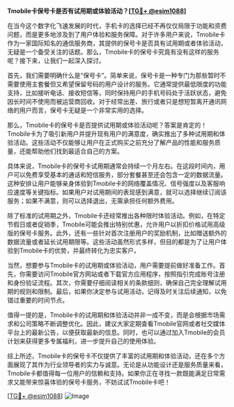 **Tmobile卡保号卡是否有试用期或体验活动？[[TG💪+ @esim1088](https://t.me/s/esim1088)]**

在当今这个数字化飞速发展的时代，手机卡的选择已经不再仅仅局限于功能和资费问题，而是更多地涉及到了用户体验和服务保障。对于许多用户来说，Tmobile卡作为一家国际知名的通信服务商，其提供的保号卡是否具有试用期或者体验活动，无疑是一个备受关注的话题。那么，Tmobile卡的保号卡究竟有没有这样的服务呢？接下来，让我们一起深入探讨。

首先，我们需要明确什么是“保号卡”。简单来说，保号卡是一种专门为那些暂时不需要使用主套餐但又希望保留号码的用户设计的服务。它通常提供最低限度的功能支持，比如接听电话、接收短信等，同时保持用户的手机号码处于活跃状态，避免因长时间不使用而被运营商回收。对于经常出差、旅行或者只是想短暂离开通讯网络的用户而言，保号卡无疑是一个非常实用的选择。

那么，Tmobile卡的保号卡是否提供试用期或体验活动呢？答案是肯定的！Tmobile卡为了吸引新用户并提升现有用户的满意度，确实推出了多种试用期和体验活动。这些活动不仅能够让用户在正式购买之前充分了解产品的性能和服务质量，还能帮助他们找到最适合自己的方案。

具体来说，Tmobile卡的保号卡试用期通常会持续一个月左右。在这段时间内，用户可以免费享受基本的通话和短信服务，部分套餐甚至还会包含一定的数据流量。这种安排让用户能够亲身体验到Tmobile卡的网络覆盖情况、信号强度以及客服响应速度等关键指标。如果用户对试用期间的表现感到满意，就可以选择继续订阅该服务；如果不满意，则可以选择退出，无需承担任何额外费用。

除了标准的试用期之外，Tmobile卡还经常推出各种限时体验活动。例如，在特定节假日或者促销季，Tmobile可能会推出特别优惠，允许用户以折扣价格试用高级版的保号卡服务。此外，还有一些针对首次注册用户的奖励机制，比如赠送额外的数据流量或者延长试用期限等。这些活动虽然形式多样，但目的都是为了让用户体验到Tmobile卡的优势，并最终转化为忠实客户。

当然，想要参与Tmobile卡的试用期或体验活动，用户需要提前做好准备工作。首先，你需要访问Tmobile官方网站或者下载官方应用程序，按照指引完成账号注册和身份验证流程。其次，你需要仔细阅读相关的条款细则，确保自己完全理解试用期的规则和限制。最后，如果你决定参与试用活动，记得及时关注后续通知，以免错过重要的时间节点。

值得一提的是，Tmobile卡的试用期和体验活动并非一成不变，而是会根据市场需求和公司策略不断调整优化。因此，建议大家定期查看Tmobile官网或者社交媒体平台上的最新公告，以便获取最新的信息。同时，也可以通过加入Tmobile的会员计划来获得更多专属福利，进一步提升自己的使用体验。

综上所述，Tmobile卡的保号卡不仅提供了丰富的试用期和体验活动，还在多个方面展现了其作为行业领导者的实力与诚意。无论是从功能设计还是服务质量来看，Tmobile卡都值得每一位用户的信赖和支持。如果你正在寻找一款既能满足日常需求又能带来惊喜体验的保号卡服务，不妨试试Tmobile卡吧！

[[TG💪+ @esim1088](https://t.me/s/esim1088)] ![Image](https://i.postimg.cc/4NQfJmqS/Snipaste-2025-05-13-00-14-12.png)